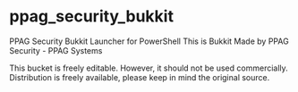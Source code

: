 # ppag_security_bukkit
PPAG Security Bukkit Launcher for PowerShell
This is Bukkit Made by PPAG Security - PPAG Systems

This bucket is freely editable.
However, it should not be used commercially.
Distribution is freely available, please keep in mind the original source.
